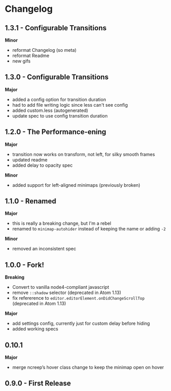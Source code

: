 # Changelog

## 1.3.1 - Configurable Transitions

**Minor**

- reformat Changelog (so meta)
- reformat Readme
- new gifs

## 1.3.0 - Configurable Transitions

**Major**

- added a config option for transition duration
- had to add file writing logic since less can't see config
- added custom.less (autogenerated)
- update spec to use config transition duration

## 1.2.0 - The Performance-ening

**Major**

- transition now works on transform, not left, for silky smooth frames
- updated readme
- added delay to opacity spec

**Minor**

- added support for left-aligned minimaps (previously broken)

## 1.1.0 - Renamed

**Major**

- this is really a breaking change, but I'm a rebel
- renamed to `minimap-autohider` instead of keeping the name or adding `-2`

**Minor**

- removed an inconsistent spec

## 1.0.0 - Fork!

**Breaking**

- Convert to vanilla node4-compliant javascript
- remove `::shadow` selector (deprecated in Atom 1.13)
- fix refererence to `editor.editorElement.onDidChangeScrollTop` (deprecated in Atom 1.13)

**Major**

- add settings config, currently just for custom delay before hiding
- added working specs

## 0.10.1

**Major**

- merge ncreep’s hover class change to keep the minimap open on hover

## 0.9.0 - First Release

